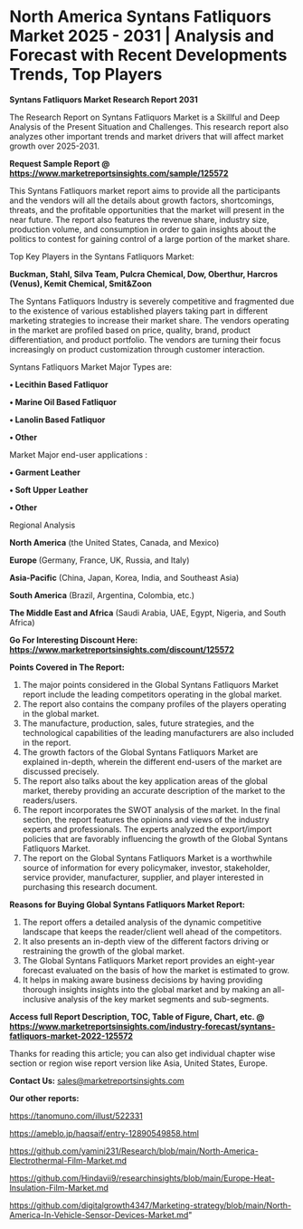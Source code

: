 # North America Syntans Fatliquors Market 2025 - 2031 | Analysis and Forecast with Recent Developments Trends, Top Players

<strong>Syntans Fatliquors Market Research Report 2031</strong>

The Research Report on Syntans Fatliquors Market is a Skillful and Deep Analysis of the Present Situation and Challenges. This research report also analyzes other important trends and market drivers that will affect market growth over 2025-2031.

<strong>Request Sample Report @ <a href=https://www.marketreportsinsights.com/sample/125572>https://www.marketreportsinsights.com/sample/125572</a></strong>

This Syntans Fatliquors market report aims to provide all the participants and the vendors will all the details about growth factors, shortcomings, threats, and the profitable opportunities that the market will present in the near future. The report also features the revenue share, industry size, production volume, and consumption in order to gain insights about the politics to contest for gaining control of a large portion of the market share.

Top Key Players in the Syntans Fatliquors Market:

<strong>Buckman, Stahl, Silva Team, Pulcra Chemical, Dow, Oberthur, Harcros (Venus), Kemit Chemical, Smit&Zoon</strong>

The Syntans Fatliquors Industry is severely competitive and fragmented due to the existence of various established players taking part in different marketing strategies to increase their market share. The vendors operating in the market are profiled based on price, quality, brand, product differentiation, and product portfolio. The vendors are turning their focus increasingly on product customization through customer interaction.

Syntans Fatliquors Market Major Types are:

<strong>• Lecithin Based Fatliquor

• Marine Oil Based Fatliquor

• Lanolin Based Fatliquor

• Other</strong>

Market Major end-user applications :

<strong>• Garment Leather

• Soft Upper Leather

• Other</strong>

Regional Analysis

</u><strong><b>North America</b></strong> (the United States, Canada, and Mexico)

<strong><b>Europe </b></strong>(Germany, France, UK, Russia, and Italy)

<strong><b>Asia-Pacific</b></strong> (China, Japan, Korea, India, and Southeast Asia)

<strong><b>South America</b></strong> (Brazil, Argentina, Colombia, etc.)

<strong><b>The Middle East and Africa</b></strong> (Saudi Arabia, UAE, Egypt, Nigeria, and South Africa)

<strong>Go For Interesting Discount Here: <a href=https://www.marketreportsinsights.com/discount/125572>https://www.marketreportsinsights.com/discount/125572</a></strong>

<strong>Points Covered in The Report:</strong>
<ol>
  <li>The major points considered in the Global Syntans Fatliquors Market report include the leading competitors operating in the global market.</li>
  <li>The report also contains the company profiles of the players operating in the global market.</li>
  <li>The manufacture, production, sales, future strategies, and the technological capabilities of the leading manufacturers are also included in the report.</li>
  <li>The growth factors of the Global Syntans Fatliquors Market are explained in-depth, wherein the different end-users of the market are discussed precisely.</li>
  <li>The report also talks about the key application areas of the global market, thereby providing an accurate description of the market to the readers/users.</li>
  <li>The report incorporates the SWOT analysis of the market. In the final section, the report features the opinions and views of the industry experts and professionals. The experts analyzed the export/import policies that are favorably influencing the growth of the Global Syntans Fatliquors Market.</li>
  <li>The report on the Global Syntans Fatliquors Market is a worthwhile source of information for every policymaker, investor, stakeholder, service provider, manufacturer, supplier, and player interested in purchasing this research document.</li>
</ol>
<strong>Reasons for Buying Global Syntans Fatliquors Market Report:</strong>

<ol>
  <li>The report offers a detailed analysis of the dynamic competitive landscape that keeps the reader/client well ahead of the competitors.</li>
  <li>It also presents an in-depth view of the different factors driving or restraining the growth of the global market.</li>
  <li>The Global Syntans Fatliquors Market report provides an eight-year forecast evaluated on the basis of how the market is estimated to grow.</li>
  <li>It helps in making aware business decisions by having providing thorough insights insights into the global market and by making an all-inclusive analysis of the key market segments and sub-segments.</li>
</ol>
<strong>Access full Report Description, TOC, Table of Figure, Chart, etc. @ <a href=https://www.marketreportsinsights.com/industry-forecast/syntans-fatliquors-market-2022-125572>https://www.marketreportsinsights.com/industry-forecast/syntans-fatliquors-market-2022-125572</a></strong>


Thanks for reading this article; you can also get individual chapter wise section or region wise report version like Asia, United States, Europe.

<strong>Contact Us:</strong>
sales@marketreportsinsights.com

<strong>Our other reports:</strong>

<a href=https://tanomuno.com/illust/522331>https://tanomuno.com/illust/522331</a>

<a href=https://ameblo.jp/haqsaif/entry-12890549858.html>https://ameblo.jp/haqsaif/entry-12890549858.html</a>

<a href=https://github.com/yamini231/Research/blob/main/North-America-Electrothermal-Film-Market.md>https://github.com/yamini231/Research/blob/main/North-America-Electrothermal-Film-Market.md</a>

<a href=https://github.com/Hindavii9/researchinsights/blob/main/Europe-Heat-Insulation-Film-Market.md>https://github.com/Hindavii9/researchinsights/blob/main/Europe-Heat-Insulation-Film-Market.md</a>

<a href=https://github.com/digitalgrowth4347/Marketing-strategy/blob/main/North-America-In-Vehicle-Sensor-Devices-Market.md>https://github.com/digitalgrowth4347/Marketing-strategy/blob/main/North-America-In-Vehicle-Sensor-Devices-Market.md</a>"
